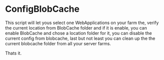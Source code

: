 # ConfigBlobCache

This script will let yous select one WebApplications on your farm the, 
verify the current location from BlobCache folder and if it is enable,
you can enable BlobCache and chose a location folder for it, you can
disable the current config from blobcache, last but not least you can
clean up the the current blobcache folder from all your server farms.

Thats it.
